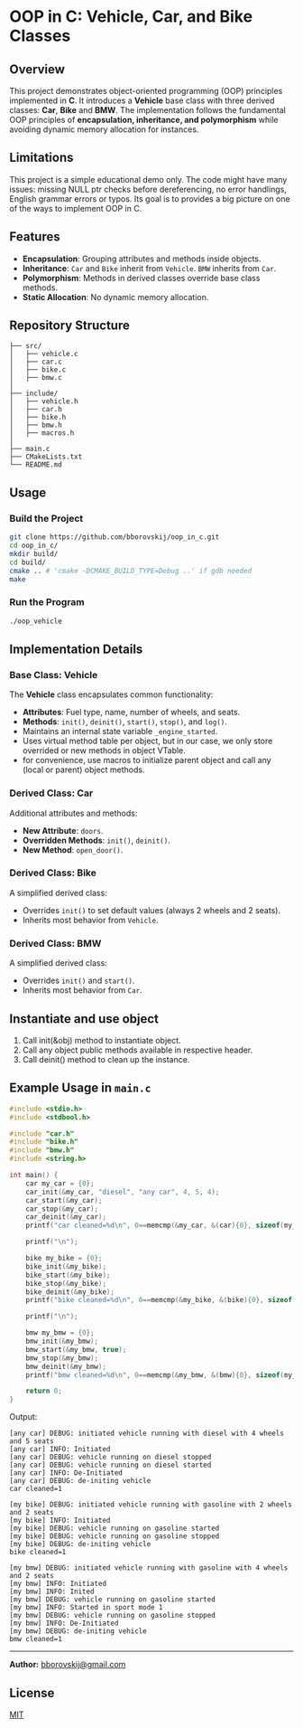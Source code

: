 # OOP in C: Vehicle, Car, and Bike Classes

## Overview
This project demonstrates object-oriented programming (OOP) principles implemented in **C**. It introduces a **Vehicle** base class with three derived classes: **Car**, **Bike** and **BMW**. The implementation follows the fundamental OOP principles of **encapsulation, inheritance, and polymorphism** while avoiding dynamic memory allocation for instances.

## Limitations
This project is a simple educational demo only. The code might have many issues: missing NULL ptr checks before dereferencing, no error handlings, English grammar errors or typos.
Its goal is to provides a big picture on one of the ways to implement OOP in C.

## Features
- **Encapsulation**: Grouping attributes and methods inside objects.
- **Inheritance**: `Car` and `Bike` inherit from `Vehicle`. `BMW` inherits from `Car`.
- **Polymorphism**: Methods in derived classes override base class methods.
- **Static Allocation**: No dynamic memory allocation.

## Repository Structure
```
├── src/
│   ├── vehicle.c
│   ├── car.c
│   ├── bike.c
│   ├── bmw.c
│
├── include/
│   ├── vehicle.h
│   ├── car.h
│   ├── bike.h
│   ├── bmw.h
│   ├── macros.h
│
├── main.c
├── CMakeLists.txt
└── README.md
```

## Usage
### Build the Project
```sh
git clone https://github.com/bborovskij/oop_in_c.git
cd oop_in_c/
mkdir build/
cd build/
cmake .. # 'cmake -DCMAKE_BUILD_TYPE=Debug ..' if gdb needed
make
```

### Run the Program
```sh
./oop_vehicle
```

## Implementation Details
### **Base Class: Vehicle**
The **Vehicle** class encapsulates common functionality:
- **Attributes**: Fuel type, name, number of wheels, and seats.
- **Methods**: `init()`, `deinit()`, `start()`, `stop()`, and `log()`.
- Maintains an internal state variable `_engine_started`.
- Uses virtual method table per object, but in our case, we only store overrided or new methods in object VTable.
- for convenience, use macros to initialize parent object and call any (local or parent) object methods.

### **Derived Class: Car**
Additional attributes and methods:
- **New Attribute**: `doors`.
- **Overridden Methods**: `init()`, `deinit()`.
- **New Method**: `open_door()`.

### **Derived Class: Bike**
A simplified derived class:
- Overrides `init()` to set default values (always 2 wheels and 2 seats).
- Inherits most behavior from `Vehicle`.

### **Derived Class: BMW**
A simplified derived class:
- Overrides `init()` and `start()`.
- Inherits most behavior from `Car`.

## Instantiate and use object
1. Call init(&obj) method to instantiate object.
2. Call any object public methods available in respective header.
2. Call deinit() method to clean up the instance.

## Example Usage in `main.c`
```c
#include <stdio.h>
#include <stdbool.h>

#include "car.h"
#include "bike.h"
#include "bmw.h"
#include <string.h>

int main() {
    car my_car = {0};
    car_init(&my_car, "diesel", "any car", 4, 5, 4);
    car_start(&my_car);
    car_stop(&my_car);
    car_deinit(&my_car);
    printf("car cleaned=%d\n", 0==memcmp(&my_car, &(car){0}, sizeof(my_car)));

    printf("\n");

    bike my_bike = {0};
    bike_init(&my_bike);
    bike_start(&my_bike);
    bike_stop(&my_bike);
    bike_deinit(&my_bike);
    printf("bike cleaned=%d\n", 0==memcmp(&my_bike, &(bike){0}, sizeof(my_bike)));

    printf("\n");

    bmw my_bmw = {0};
    bmw_init(&my_bmw);
    bmw_start(&my_bmw, true);
    bmw_stop(&my_bmw);
    bmw_deinit(&my_bmw);
    printf("bmw cleaned=%d\n", 0==memcmp(&my_bmw, &(bmw){0}, sizeof(my_bmw)));

    return 0;
}
```

Output:
```text
[any car] DEBUG: initiated vehicle running with diesel with 4 wheels and 5 seats
[any car] INFO: Initiated
[any car] DEBUG: vehicle running on diesel stopped
[any car] DEBUG: vehicle running on diesel started
[any car] INFO: De-Initiated
[any car] DEBUG: de-initing vehicle
car cleaned=1

[my bike] DEBUG: initiated vehicle running with gasoline with 2 wheels and 2 seats
[my bike] INFO: Initiated
[my bike] DEBUG: vehicle running on gasoline started
[my bike] DEBUG: vehicle running on gasoline stopped
[my bike] DEBUG: de-initing vehicle
bike cleaned=1

[my bmw] DEBUG: initiated vehicle running with gasoline with 4 wheels and 2 seats
[my bmw] INFO: Initiated
[my bmw] INFO: Inited
[my bmw] DEBUG: vehicle running on gasoline started
[my bmw] INFO: Started in sport mode 1
[my bmw] DEBUG: vehicle running on gasoline stopped
[my bmw] INFO: De-Initiated
[my bmw] DEBUG: de-initing vehicle
bmw cleaned=1
```

---
**Author:** bborovskij@gmail.com

## License

[MIT](https://choosealicense.com/licenses/mit/)